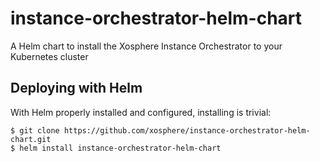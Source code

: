 # instance-orchestrator-helm-chart

A Helm chart to install the Xosphere Instance Orchestrator to your Kubernetes cluster

## Deploying with Helm

With Helm properly installed and configured, installing is trivial:

```
$ git clone https://github.com/xosphere/instance-orchestrator-helm-chart.git
$ helm install instance-orchestrator-helm-chart
```